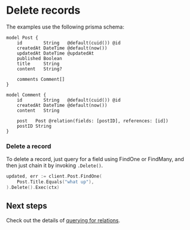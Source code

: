 # Delete records

The examples use the following prisma schema:

```prisma
model Post {
    id        String   @default(cuid()) @id
    createdAt DateTime @default(now())
    updatedAt DateTime @updatedAt
    published Boolean
    title     String
    content   String?

    comments Comment[]
}

model Comment {
    id        String   @default(cuid()) @id
    createdAt DateTime @default(now())
    content   String

    post   Post @relation(fields: [postID], references: [id])
    postID String
}
```

### Delete a record

To delete a record, just query for a field using FindOne or FindMany, and then just chain it by invoking `.Delete()`.

```go
updated, err := client.Post.FindOne(
    Post.Title.Equals("what up"),
).Delete().Exec(ctx)
```

## Next steps

Check out the details of [querying for relations](./08-relations.md).
